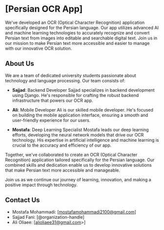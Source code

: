 # [Persian OCR App]

We've developed an OCR (Optical Character Recognition) application specifically designed for the Persian language. Our app utilizes advanced AI and machine learning technologies to accurately recognize and convert Persian text from images into editable and searchable digital text. Join us in our mission to make Persian text more accessible and easier to manage with our innovative OCR solution.

## About Us

We are a team of dedicated university students passionate about technology and language processing. Our team consists of:

- **Sajjad**: Backend Developer
  Sajjad specializes in backend development using Django. He's responsible for crafting the robust backend infrastructure that powers our OCR app.

- **Ali**: Mobile Developer
  Ali is our skilled mobile developer. He's focused on building the mobile application interface, ensuring a smooth and user-friendly experience for our users.

- **Mostafa**: Deep Learning Specialist
  Mostafa leads our deep learning efforts, developing the neural network models that drive our OCR technology. His expertise in artificial intelligence and machine learning is crucial to the accuracy and efficiency of our app.

Together, we've collaborated to create an OCR (Optical Character Recognition) application tailored specifically for the Persian language. Our combined skills and dedication enable us to develop innovative solutions that make Persian text more accessible and manageable.

Join us as we continue our journey of learning, innovation, and making a positive impact through technology.



## Contact Us

- Mostafa Mohammadi: [mostafamohammadi2100@gmail.com]
- Sajjad Fani: [@organization-handle]
- Ali Oliaee: [alioliaee31@gmail.com>]


